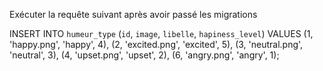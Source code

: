 
Exécuter la requête suivant après avoir passé les migrations

INSERT INTO `humeur_type` (`id`, `image`, `libelle`, `hapiness_level`) VALUES
(1, 'happy.png', 'happy', 4),
(2, 'excited.png', 'excited', 5),
(3, 'neutral.png', 'neutral', 3),
(4, 'upset.png', 'upset', 2),
(6, 'angry.png', 'angry', 1);